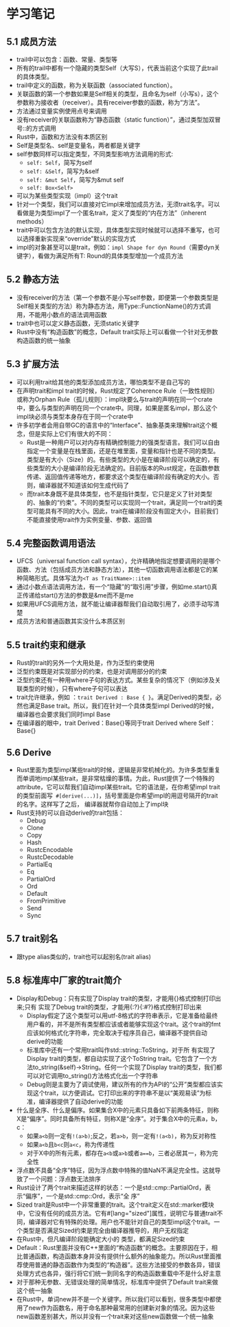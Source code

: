 # 学习笔记

## 5.1 成员方法

* trail中可以包含：函数、常量、类型等
* 所有的trail中都有一个隐藏的类型Self（大写S），代表当前这个实现了此trail的具体类型。
* trail中定义的函数，称为关联函数（associated function）。
* 关联函数的第一个参数如果是Self相关的类型，且命名为self（小写s），这个参数称为接收者（receiver）。具有receiver参数的函数，称为“方法”。
* 方法通过变量实例使用点号来调用
* 没有receiver的关联函数称为“静态函数（static function）”，通过类型加双冒号::的方式调用
* Rust中，函数和方法没有本质区别
* Self是类型名、self是变量名，两者都是关键字
* self参数同样可以指定类型，不同类型影响方法调用的形式:
  * `self: Self`，简写为self
  * `self: &Self`，简写为&self
  * `self: &mut Self`，简写为&mut self
  * `self: Box<Self>`
* 可以为某些类型实现（impl）这个trait
* 针对一个类型，我们可以直接对它impl来增加成员方法，无须trait名字。可以看做是为类型impl了一个匿名trait，定义了类型的“内在方法”（inherent methods）
* trait中可以包含方法的默认实现，具体类型实现时候就可以选择不重写，也可以选择重新实现来“override”默认的实现方式
* impl的对象甚至可以是trait，例如：` impl Shape for dyn Round `（需要dyn关键字），看做为满足所有T: Round的具体类型增加一个成员方法

## 5.2 静态方法

* 没有receiver的方法（第一个参数不是小写self参数，即便第一个参数类型是Self相关类型的方法）称为静态方法，用Type::FunctionName()的方式调用，不能用小数点的语法调用函数
* trait中也可以定义静态函数，无须static关键字
* Rust中没有“构造函数”的概念，Default trait实际上可以看做一个针对无参数构造函数的统一抽象

## 5.3 扩展方法

* 可以利用trait给其他的类型添加成员方法，哪怕类型不是自己写的
* 在声明trait和impl trait的时候，Rust规定了Coherence Rule（一致性规则）或称为Orphan  Rule（孤儿规则）：impl块要么与trait的声明在同一个crate中，要么与类型的声明在同一个crate中。同理，如果是匿名impl，那么这个impl块必须与类型本身存在于同一个crate中
* 许多初学者会用自带GC的语言中的“Interface”、抽象基类来理解trait这个概念，但是实际上它们有很大的不同：
  * Rust是一种用户可以对内存有精确控制能力的强类型语言。我们可以自由指定一个变量是在栈里面，还是在堆里面，变量和指针也是不同的类型。类型是有大小（Size）的。有些类型的大小是在编译阶段可以确定的，有些类型的大小是编译阶段无法确定的。目前版本的Rust规定，在函数参数传递、返回值传递等地方，都要求这个类型在编译阶段有确定的大小。否则，编译器就不知道该如何生成代码了
  * 而trait本身既不是具体类型，也不是指针类型，它只是定义了针对类型的、抽象的“约束”。不同的类型可以实现同一个trait，满足同一个trait的类型可能具有不同的大小。因此，trait在编译阶段没有固定大小，目前我们不能直接使用trait作为实例变量、参数、返回值

## 5.4 完整函数调用语法

* UFCS（universal function call syntax），允许精确地指定想要调用的是哪个函数、方法（包括成员方法和静态方法），其他一切函数调用语法都是它的某种简略形式。具体写法为` <T as TraitName>::item `
* 通过小数点语法调用方法，有一个“隐藏”的“取引用”步骤，例如me.start()真正传递给start()方法的参数是&me而不是me
* 如果用UFCS调用方法，就不能让编译器帮我们自动取引用了，必须手动写清楚
* 成员方法和普通函数其实没什么本质区别

## 5.5 trait约束和继承

* Rust的trait的另外一个大用处是，作为泛型约束使用
* 泛型约束既是对实现部分的约束，也是对调用部分的约束
* 泛型约束还有一种用where子句的表达方式。某些复杂的情况下（例如涉及关联类型的时候），只有where子句可以表达
* trait允许继承，例如 ：` trait Derived : Base { } `。满足Derived的类型，必然也满足Base trait。所以，我们在针对一个具体类型impl Derived的时候，编译器也会要求我们同时impl Base
* 在编译器的眼中，trait Derived：Base{}等同于trait Derived where Self：Base{}

## 5.6 Derive

* Rust里面为类型impl某些trait的时候，逻辑是非常机械化的。为许多类型重复而单调地impl某些trait，是非常枯燥的事情。为此，Rust提供了一个特殊的attribute，它可以帮我们自动impl某些trait。它的语法是，在你希望impl trait的类型前面写` #[derive(...)]`，括号里面是你希望impl的用逗号隔开的trait的名字。这样写了之后， 编译器就帮你自动加上了impl块
* Rust支持的可以自动derive的trait包括：
  * Debug
  * Clone
  * Copy
  * Hash
  * RustcEncodable
  * RustcDecodable
  * PartialEq
  * Eq
  * PartialOrd
  * Ord
  * Default
  * FromPrimitive
  * Send
  * Sync

## 5.7 trait别名

* 跟type alias类似的，trait也可以起别名(trait alias)

## 5.8 标准库中厂家的trait简介

* Display和Debug：只有实现了Display trait的类型，才能用{}格式控制打印出来;只有 实现了Debug trait的类型，才能用{:?}{:#?}格式控制打印出来
  * Display假定了这个类型可以用utf-8格式的字符串表示，它是准备给最终用户看的，并不是所有类型都应该或者能够实现这个trait。这个trait的fmt应该如何格式化字符串，完全取决于程序员自己，编译器不提供自动derive的功能
  * 标准库中还有一个常用trait叫作std::string::ToString，对于所 有实现了Display trait的类型，都自动实现了这个ToString trait。它包含了一个方法to_string(&self)->String。任何一个实现了Display trait的类型，我们都可以对它调用to_string()方法格式化出一个字符串
  * Debug则是主要为了调试使用，建议所有的作为API的“公开”类型都应该实现这个trait，以方便调试。它打印出来的字符串不是以“美观易读”为标准，编译器提供了自动derive的功能
* 什么是全序、什么是偏序。如果集合X中的元素只具备如下前两条特征，则称X是“偏序”。同时具备所有特征，则称X是“全序”。对于集合X中的元素a，b，c：
  * 如果`a<b`则一定有`!(a>b)`;反之，若`a>b`，则一定有`!(a<b)`，称为反对称性
  * 如果`a<b`且`b<c`则`a<c`，称为传递性
  * 对于X中的所有元素，都存在`a<b`或`a>b`或者`a==b`，三者必居其一，称为完全性
* 浮点数不具备“全序”特征，因为浮点数中特殊的值NaN不满足完全性。这就导致了一个问题：浮点数无法排序
* Rust设计了两个trait来描述这样的状态：一个是std::cmp::PartialOrd，表示“偏序”，一个是std::cmp::Ord，表示“全 序”
* Sized trait是Rust中一个非常重要的trait。这个trait定义在std::marker模块中，它没有任何的成员方法。它有#[lang="sized"]属性，说明它与普通trait不同，编译器对它有特殊的处理。用户也不能针对自己的类型impl这个trait。一个类型是否满足Sized约束是完全由编译器推导的，用户无权指定
* 在Rust中，但凡编译阶段能确定大小的 类型，都满足Sized约束
* Default：Rust里面并没有C++里面的“构造函数”的概念。主要原因在于，相比普通函数，构造函数本身并没有提供什么额外的抽象能力。所以Rust里面推荐使用普通的静态函数作为类型的“构造器”。这些方法接受的参数各异，错误处理方式也各异，强行将它们统一到同名字的构造函数重载中不是什么好主意
* 对于那种无参数、无错误处理的简单情况，标准库中提供了Default trait来做这个统一抽象
* 在Rust中，单词new并不是一个关键字。所以我们可以看到，很多类型中都使用了new作为函数名，用于命名那种最常用的创建新对象的情况。因为这些new函数差别甚大，所以并没有一个trait来对这些new函数做一个统一抽象